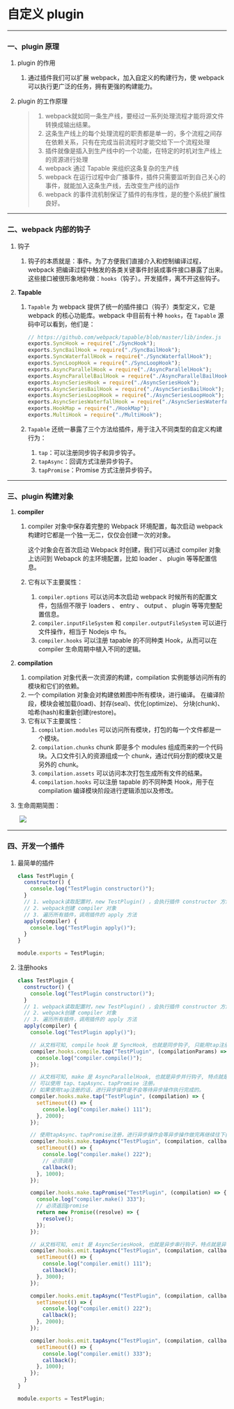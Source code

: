 

# 自定义 plugin

---

### 一、plugin 原理

1. plugin 的作用

   1. 通过插件我们可以扩展 webpack，加入自定义的构建行为，使 webpack 可以执行更广泛的任务，拥有更强的构建能力。

2. plugin 的工作原理

   > 1. webpack就如同一条生产线，要经过一系列处理流程才能将源文件转换成输出结果。
   > 2. 这条生产线上的每个处理流程的职责都是单一的，多个流程之间存在依赖关系，只有在完成当前流程时才能交给下一个流程处理
   > 3. 插件就像是插入到生产线中的一个功能，在特定的时机对生产线上的资源进行处理
   > 4. webpack 通过 Tapable 来组织这条复杂的生产线
   > 5. webpack 在运行过程中会广播事件，插件只需要监听到自己关心的事件，就能加入这条生产线，去改变生产线的运作
   > 6. webpack 的事件流机制保证了插件的有序性，是的整个系统扩展性良好。


---

### 二、webpack 内部的钩子

1. 钩子

   1. 钩子的本质就是：事件。为了方便我们直接介入和控制编译过程，webpack 把编译过程中触发的各类关键事件封装成事件接口暴露了出来。这些接口被很形象地称做：`hooks`（钩子）。开发插件，离不开这些钩子。

2. **Tapable**

   1. `Tapable` 为 webpack 提供了统一的插件接口（钩子）类型定义，它是 webpack 的核心功能库。webpack 中目前有十种 `hooks`，在 `Tapable` 源码中可以看到，他们是：

      ```js
      // https://github.com/webpack/tapable/blob/master/lib/index.js
      exports.SyncHook = require("./SyncHook");
      exports.SyncBailHook = require("./SyncBailHook");
      exports.SyncWaterfallHook = require("./SyncWaterfallHook");
      exports.SyncLoopHook = require("./SyncLoopHook");
      exports.AsyncParallelHook = require("./AsyncParallelHook");
      exports.AsyncParallelBailHook = require("./AsyncParallelBailHook");
      exports.AsyncSeriesHook = require("./AsyncSeriesHook");
      exports.AsyncSeriesBailHook = require("./AsyncSeriesBailHook");
      exports.AsyncSeriesLoopHook = require("./AsyncSeriesLoopHook");
      exports.AsyncSeriesWaterfallHook = require("./AsyncSeriesWaterfallHook");
      exports.HookMap = require("./HookMap");
      exports.MultiHook = require("./MultiHook");
      ```

   2. `Tapable` 还统一暴露了三个方法给插件，用于注入不同类型的自定义构建行为：

      1. `tap`：可以注册同步钩子和异步钩子。
      2. `tapAsync`：回调方式注册异步钩子。
      3. `tapPromise`：Promise 方式注册异步钩子。


---

### 三、plugin 构建对象

1. **compiler**

   1. compiler 对象中保存着完整的 Webpack 环境配置，每次启动 webpack 构建时它都是一个独一无二，仅仅会创建一次的对象。

      这个对象会在首次启动 Webpack 时创建，我们可以通过 compiler 对象上访问到 Webapck 的主环境配置，比如 loader 、 plugin 等等配置信息。

   2. 它有以下主要属性：

      1. `compiler.options` 可以访问本次启动 webpack 时候所有的配置文件，包括但不限于 loaders 、 entry 、 output 、 plugin 等等完整配置信息。
      2. `compiler.inputFileSystem` 和 `compiler.outputFileSystem` 可以进行文件操作，相当于 Nodejs 中 fs。
      3. `compiler.hooks` 可以注册 tapable 的不同种类 Hook，从而可以在 compiler 生命周期中植入不同的逻辑。

2. **compilation**

   1. compilation 对象代表一次资源的构建，compilation 实例能够访问所有的模块和它们的依赖。
   2. 一个 compilation 对象会对构建依赖图中所有模块，进行编译。 在编译阶段，模块会被加载(load)、封存(seal)、优化(optimize)、 分块(chunk)、哈希(hash)和重新创建(restore)。
   3. 它有以下主要属性：
      1. `compilation.modules` 可以访问所有模块，打包的每一个文件都是一个模块。
      2. `compilation.chunks` chunk 即是多个 modules 组成而来的一个代码块。入口文件引入的资源组成一个 chunk，通过代码分割的模块又是另外的 chunk。
      3. `compilation.assets` 可以访问本次打包生成所有文件的结果。
      4. `compilation.hooks` 可以注册 tapable 的不同种类 Hook，用于在 compilation 编译模块阶段进行逻辑添加以及修改。

3. 生命周期简图：

   ​	![](https://tva1.sinaimg.cn/large/006y8mN6ly1h6uvfn4rz9j30u019mgoc.jpg)


---

### 四、开发一个插件

1. 最简单的插件

   ```js
   class TestPlugin {
     constructor() {
       console.log("TestPlugin constructor()");
     }
     // 1. webpack读取配置时，new TestPlugin() ，会执行插件 constructor 方法
     // 2. webpack创建 compiler 对象
     // 3. 遍历所有插件，调用插件的 apply 方法
     apply(compiler) {
       console.log("TestPlugin apply()");
     }
   }
   
   module.exports = TestPlugin;
   ```

2. 注册hooks

   ```js
   class TestPlugin {
     constructor() {
       console.log("TestPlugin constructor()");
     }
     // 1. webpack读取配置时，new TestPlugin() ，会执行插件 constructor 方法
     // 2. webpack创建 compiler 对象
     // 3. 遍历所有插件，调用插件的 apply 方法
     apply(compiler) {
       console.log("TestPlugin apply()");
   
       // 从文档可知, compile hook 是 SyncHook, 也就是同步钩子, 只能用tap注册
       compiler.hooks.compile.tap("TestPlugin", (compilationParams) => {
         console.log("compiler.compile()");
       });
   
       // 从文档可知, make 是 AsyncParallelHook, 也就是异步并行钩子, 特点就是异步任务同时执行
       // 可以使用 tap、tapAsync、tapPromise 注册。
       // 如果使用tap注册的话，进行异步操作是不会等待异步操作执行完成的。
       compiler.hooks.make.tap("TestPlugin", (compilation) => {
         setTimeout(() => {
           console.log("compiler.make() 111");
         }, 2000);
       });
   
       // 使用tapAsync、tapPromise注册，进行异步操作会等异步操作做完再继续往下执行
       compiler.hooks.make.tapAsync("TestPlugin", (compilation, callback) => {
         setTimeout(() => {
           console.log("compiler.make() 222");
           // 必须调用
           callback();
         }, 1000);
       });
   
       compiler.hooks.make.tapPromise("TestPlugin", (compilation) => {
         console.log("compiler.make() 333");
         // 必须返回promise
         return new Promise((resolve) => {
           resolve();
         });
       });
   
       // 从文档可知, emit 是 AsyncSeriesHook, 也就是异步串行钩子，特点就是异步任务顺序执行
       compiler.hooks.emit.tapAsync("TestPlugin", (compilation, callback) => {
         setTimeout(() => {
           console.log("compiler.emit() 111");
           callback();
         }, 3000);
       });
   
       compiler.hooks.emit.tapAsync("TestPlugin", (compilation, callback) => {
         setTimeout(() => {
           console.log("compiler.emit() 222");
           callback();
         }, 2000);
       });
   
       compiler.hooks.emit.tapAsync("TestPlugin", (compilation, callback) => {
         setTimeout(() => {
           console.log("compiler.emit() 333");
           callback();
         }, 1000);
       });
     }
   }
   
   module.exports = TestPlugin;
   ```

   

